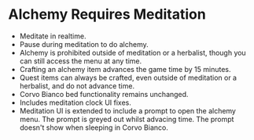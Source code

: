 # Alchemy Requires Meditation
 
- Meditate in realtime.
- Pause during meditation to do alchemy.
- Alchemy is prohibited outside of meditation or a herbalist, though you can still access the menu at any time.
- Crafting an alchemy item advances the game time by 15 minutes.
- Quest items can always be crafted, even outside of meditation or a herbalist, and do not advance time.
- Corvo Bianco bed functionality remains unchanged.
- Includes meditation clock UI fixes.
- Meditation UI is extended to include a prompt to open the alchemy menu. The prompt is greyed out whilst advacing time. The prompt doesn't show when sleeping in Corvo Bianco.
